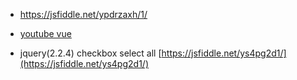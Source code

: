 - https://jsfiddle.net/ypdrzaxh/1/

- [youtube vue](https://www.youtube.com/watch?v=1CrZX259CXk&list=PLkZU2rKh1mT-FVgtePvwmApoX-bWhwhau)

- jquery(2.2.4) checkbox select all [https://jsfiddle.net/ys4pg2d1/](https://jsfiddle.net/ys4pg2d1/)
